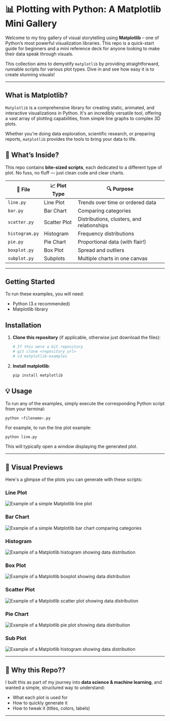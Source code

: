 
# 📊 Plotting with Python: A Matplotlib Mini Gallery

Welcome to my tiny gallery of visual storytelling using **Matplotlib** – one of Python’s most powerful visualization libraries. This repo is a quick-start guide for beginners and a mini reference deck for anyone looking to make their data speak through visuals.

This collection aims to demystify `matplotlib` by providing straightforward, runnable scripts for various plot types. Dive in and see how easy it is to create stunning visuals!

---
## What is Matplotlib?

`Matplotlib` is a comprehensive library for creating static, animated, and interactive visualizations in Python. It's an incredibly versatile tool, offering a vast array of plotting capabilities, from simple line graphs to complex 3D plots. 

Whether you're doing data exploration, scientific research, or preparing reports, `matplotlib` provides the tools to bring your data to life.


## 🌟 What’s Inside?

This repo contains **bite-sized scripts**, each dedicated to a different type of plot. No fuss, no fluff — just clean code and clear charts.

| 📄 File        | 📈 Plot Type        | 🔍 Purpose                                  |
|---------------|---------------------|---------------------------------------------|
| `line.py`     | Line Plot           | Trends over time or ordered data            |
| `bar.py`      | Bar Chart           | Comparing categories                        |
| `scatter.py`  | Scatter Plot        | Distributions, clusters, and relationships  |
| `histogram.py`| Histogram           | Frequency distributions                     |
| `pie.py`      | Pie Chart           | Proportional data (with flair!)             |
| `boxplot.py`  | Box Plot            | Spread and outliers                         |
| `subplot.py`  | Subplots            | Multiple charts in one canvas               |

---

## Getting Started

To run these examples, you will need:

* Python (3.x recommended)
* Matplotlib library

## Installation

1.  **Clone this repository** (if applicable, otherwise just download the files):
    ```bash
    # If this were a Git repository
    # git clone <repository_url>
    # cd matplotlib-examples
    ```

2.  **Install matplotlib**:
    ```bash
    pip install matplotlib
    ```

## 💡 Usage

To run any of the examples, simply execute the corresponding Python script from your terminal:

```bash
python <filename>.py
```
For example, to run the line plot example:
```
python line.py
```

This will typically open a window displaying the generated plot.

---

## 👀 Visual Previews

Here's a glimpse of the plots you can generate with these scripts:

### Line Plot

![Example of a simple Matplotlib line plot](images/line.png "A sample line plot showing a sine wave")

### Bar Chart

![Example of a simple Matplotlib bar chart comparing categories](images/barchart.png "A sample bar chart displaying vote figures for different languages.")

### Histogram

![Example of a Matplotlib histogram showing data distribution](images/histogram.png "A sample histogram visualizing the distribution of random data")

### Box Plot

![Example of a Matplotlib boxplot showing data distribution](images/boxplot.png "A sample boxplot visualizing the distribution of random data.")

### Scatter Plot

![Example of a Matplotlib scatter plot showing data distribution](images/scatter.png "A sample scatter plot visualizing the distribution of random data.")

### Pie Chart

![Example of a Matplotlib pie plot showing data distribution](images/pie_chart.png "A sample pie plot displaying vote figures for different languages.")

### Sub Plot

![Example of a Matplotlib histogram showing data distribution](images/subplot.png "A sample subplot visualizing the distribution of income and sales for a shop.")


---


## 🎯 Why this Repo??

I built this as part of my journey into **data science & machine learning**, and wanted a simple, structured way to understand:

- What each plot is used for
- How to quickly generate it
- How to tweak it (titles, colors, labels)


---

